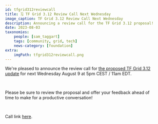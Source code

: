 ```yaml
---
id: tfgrid312reviewcall
title: 🗓 TF Grid 3.12 Review Call Next Wednesday
image_caption: TF Grid 3.12 Review Call Next Wednesday
description: Announcing a review call for the TF Grid 3.12 proposal!
date: 2023-08-03
taxonomies:
    people: [sam_taggart]
    tags: [community, grid, tech]
    news-category: [foundation]
extra:
    imgPath: tfgrid312reviewcall.png
---
```


We're pleased to announce the review call for [the proposed TF Grid 3.12 update](https://forum.threefold.io/t/tfgrid-3-12-proposal-and-discussion/4031) for next Wednesday August 9 at 5pm CEST / 11am EDT.

<br/>

Please be sure to review the proposal and offer your feedback ahead of time to make for a productive conversation!

<br/>

Call link [here](https://bit.ly/tfcommunitycall).